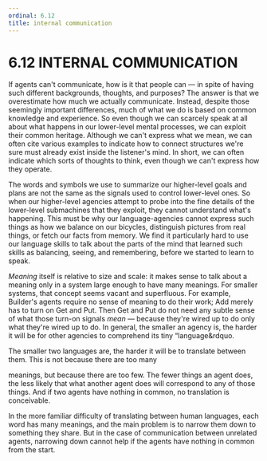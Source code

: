 ```yaml
---
ordinal: 6.12
title: internal communication
---
```


# 6.12 INTERNAL COMMUNICATION 

<p>If agents can't communicate, how is it that people can &mdash; in spite of having such different backgrounds, thoughts, and purposes? The answer is that we overestimate how much we actually communicate. Instead, despite those seemingly important differences, much of what we do is based on common knowledge and experience. So even though we can scarcely speak at all about what happens in our lower-level mental processes, we can exploit their common heritage. Although we can't express what we mean, we can often cite various examples to indicate how to connect structures we're sure must already exist inside the listener's mind. In short, we can often indicate which sorts of thoughts to think, even though we can't express how they operate.</p>
<p>The words and symbols we use to summarize our higher-level goals and plans are not the same as the signals used to control lower-level ones. So when our higher-level agencies attempt to probe into the fine details of the lower-level submachines that they exploit, they cannot understand what's happening. This must be why our language-agencies cannot express such things as how we balance on our bicycles, distinguish pictures from real things, or fetch our facts from memory. We find it particularly hard to use our language skills to talk about the parts of the mind that learned such skills as balancing, seeing, and remembering, before we started to learn to speak.</p>
<p><em>Meaning</em> itself is relative to size and scale: it makes sense to talk about a meaning only in a system large enough to have many meanings. For smaller systems, that concept seems vacant and superfluous. For example, Builder's agents require no sense of meaning to do their work; Add merely has to turn on Get and Put. Then Get and Put do not need any subtle sense of what those turn-on signals <em>mean</em> &mdash; because they're wired up to do only what they're wired up to do. In general, the smaller an agency is, the harder it will be for other agencies to comprehend its tiny &ldquo;language&amp;rdquo.</p>
<p>The smaller two languages are, the harder it will be to translate between them. This is not because there are too many</p>
<p>meanings, but because there are too few. The fewer things an agent does, the less likely that what another agent does will correspond to any of those things. And if two agents have nothing in common, no translation is conceivable.</p>
<p>In the more familiar difficulty of translating between human languages, each word has many meanings, and the main problem is to narrow them down to something they share. But in the case of communication between unrelated agents, narrowing down cannot help if the agents have nothing in common from the start.</p>